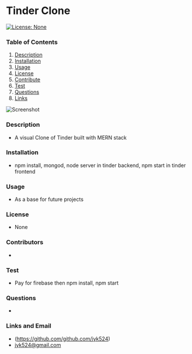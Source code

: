 # Tinder Clone

[![License: None](https://img.shields.io/badge/License-None-yellow.svg)](https://opensource.org/licenses/None)

### Table of Contents

1. [Description](#description)
2. [Installation](#installation)
3. [Usage](#usage)
4. [License](#license)
5. [Contribute](#contribute)
6. [Test](#test)
7. [Questions](#questions)
8. [Links](#links)

![Screenshot](https://i.imgur.com/W08ZQwv.png)

### Description

- A visual Clone of Tinder built with MERN stack

### Installation

- npm install, mongod, node server in tinder backend, npm start in tinder frontend

### Usage

- As a base for future projects

### License

- None

### Contributors

-

### Test

- Pay for firebase then npm install, npm start

### Questions

-

### Links and Email

- (https://github.com/github.com/jyk524)
- jyk524@gmail.com
